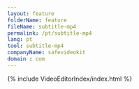 ```yaml
---
layout: feature
folderName: feature
fileName: subtitle-mp4
permalink: /pt/subtitle-mp4
lang: pt
tool: subtitle-mp4
companyName: safevideokit
domain : com
---
```


{% include VideoEditorIndex/index.html %}

   